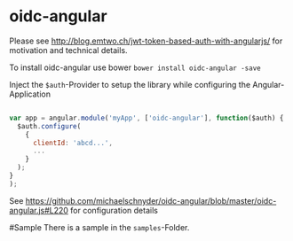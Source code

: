 # oidc-angular
Please see http://blog.emtwo.ch/jwt-token-based-auth-with-angularjs/ for motivation and technical details.

To install oidc-angular use bower
``bower install oidc-angular -save``

Inject the `$auth`-Provider to setup the library while configuring the Angular-Application

```javascript

var app = angular.module('myApp', ['oidc-angular'], function($auth) {
  $auth.configure(
    {
      clientId: 'abcd...',
      ...
    }
  );
}
);
```

See https://github.com/michaelschnyder/oidc-angular/blob/master/oidc-angular.js#L220 for configuration details

#Sample
There is a sample in the `samples`-Folder.
